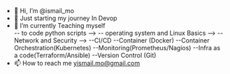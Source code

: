 - 👋 Hi, I’m @ismail_mo
- 👀 Just starting my journey In Devop
- 🌱 I’m currently Teaching myself  
-- to code python scripts -->
-- operating system and Linux Basics -->
-- Network and Security -->
--CI/CD
--Container (Docker)
--Container Orchestration(Kubernetes)
--Monitoring(Prometheus/Nagios)
--Infra as a code(Terraform/Ansible)
--Version Control (Git)
- 📫 How to reach me yismail.mo@gmail.com

<!---
ismail_mo is a ✨ special ✨ repository because its `README.md` (this file) appears on your GitHub profile.
You can click the Preview link to take a look at your changes.
--->
